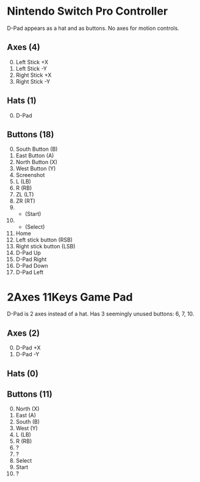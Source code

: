 # Nintendo Switch Pro Controller
D-Pad appears as a hat and as buttons. No axes for motion controls.

## Axes (4)
0. Left Stick +X
1. Left Stick -Y
2. Right Stick +X
3. Right Stick -Y

## Hats (1)
0. D-Pad

## Buttons (18)
0. South Button (B)
1. East Button (A)
2. North Button (X)
3. West Button (Y)
4. Screenshot
5. L (LB)
6. R (RB)
7. ZL (LT)
8. ZR (RT)
9. - (Start)
10. + (Select)
11. Home
12. Left stick button (RSB)
13. Right stick button (LSB)
14. D-Pad Up
15. D-Pad Right
16. D-Pad Down
17. D-Pad Left

# 2Axes 11Keys Game Pad
D-Pad is 2 axes instead of a hat. Has 3 seemingly unused buttons: 6, 7, 10.

## Axes (2)
0. D-Pad +X
1. D-Pad -Y

## Hats (0)

## Buttons (11)
0. North (X)
1. East (A)
2. South (B)
3. West (Y)
4. L (LB)
5. R (RB)
6. ?
7. ?
8. Select
9. Start
10. ?
